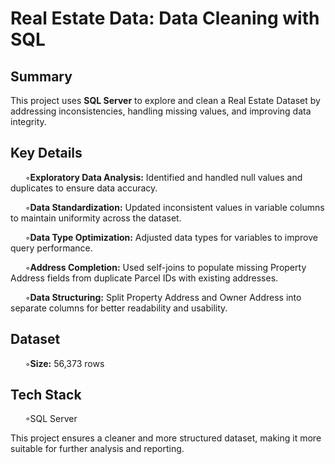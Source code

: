 # Real Estate Data: Data Cleaning with SQL

## Summary

This project uses **SQL Server** to explore and clean a Real Estate Dataset by addressing inconsistencies, handling missing values, and improving data integrity.

## Key Details
&nbsp;&nbsp;&nbsp;&nbsp;&nbsp; ◦**Exploratory Data Analysis:** Identified and handled null values and duplicates to ensure data accuracy.

&nbsp;&nbsp;&nbsp;&nbsp;&nbsp; ◦**Data Standardization:** Updated inconsistent values in variable columns to maintain uniformity across the dataset.

&nbsp;&nbsp;&nbsp;&nbsp;&nbsp; ◦**Data Type Optimization:** Adjusted data types for variables to improve query performance.

&nbsp;&nbsp;&nbsp;&nbsp;&nbsp; ◦**Address Completion:** Used self-joins to populate missing Property Address fields from duplicate Parcel IDs with existing addresses.

&nbsp;&nbsp;&nbsp;&nbsp;&nbsp; ◦**Data Structuring:** Split Property Address and Owner Address into separate columns for better readability and usability.

## Dataset

&nbsp;&nbsp;&nbsp;&nbsp;&nbsp; ◦**Size:** 56,373 rows

## Tech Stack

&nbsp;&nbsp;&nbsp;&nbsp;&nbsp; ◦SQL Server

This project ensures a cleaner and more structured dataset, making it more suitable for further analysis and reporting.


